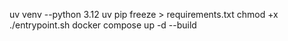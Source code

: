 uv venv --python 3.12
uv pip freeze > requirements.txt
chmod +x ./entrypoint.sh
docker compose up -d --build
